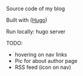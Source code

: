 Source code of my blog

Built with ([Hugo](https://gohugo.io))

Run locally: hugo server

TODO:
- hovering on nav links
- Pic for about author page
- RSS feed (icon on nav)
